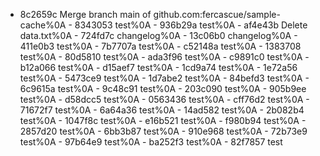 - 8c2659c Merge branch main of github.com:fercascue/sample-cache%0A - 8343053 test%0A - 936b29a test%0A - af4e43b Delete data.txt%0A - 724fd7c changelog%0A - 13c06b0 changelog%0A - 411e0b3 test%0A - 7b7707a test%0A - c52148a test%0A - 1383708 test%0A - 80d5810 test%0A - ada3f96 test%0A - c9891c0 test%0A - b12a066 test%0A - d15aef7 test%0A - 1cd9a74 test%0A - 1e72a56 test%0A - 5473ce9 test%0A - 1d7abe2 test%0A - 84befd3 test%0A - 6c9615a test%0A - 9c48c91 test%0A - 203c090 test%0A - 905b9ee test%0A - d58dcc5 test%0A - 0563436 test%0A - cff76d2 test%0A - 71672f7 test%0A - 6a64a36 test%0A - 14ad582 test%0A - 2b082b4 test%0A - 1047f8c test%0A - e16b521 test%0A - f980b94 test%0A - 2857d20 test%0A - 6bb3b87 test%0A - 910e968 test%0A - 72b73e9 test%0A - 97b64e9 test%0A - ba252f3 test%0A - 82f7857 test
